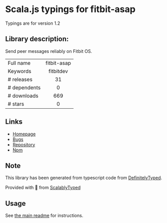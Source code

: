 
# Scala.js typings for fitbit-asap

Typings are for version 1.2

## Library description:
Send peer messages reliably on Fitbit OS.

|                    |                 |
| ------------------ | :-------------: |
| Full name          | fitbit-asap |
| Keywords           | fitbitdev |
| # releases         | 31 |
| # dependents       | 0 |
| # downloads        | 669 |
| # stars            | 0 |

## Links
- [Homepage](https://github.com/dillpixel/fitbit-asap#readme)
- [Bugs](https://github.com/dillpixel/fitbit-asap/issues)
- [Repository](https://github.com/dillpixel/fitbit-asap)
- [Npm](https://www.npmjs.com/package/fitbit-asap)
    


## Note
This library has been generated from typescript code from [DefinitelyTyped](https://definitelytyped.org).

Provided with :purple_heart: from [ScalablyTyped](https://github.com/oyvindberg/ScalablyTyped)

## Usage
See [the main readme](../../readme.md) for instructions.


